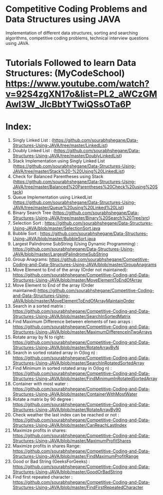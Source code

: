 # Competitive Coding Problems and Data Structures using JAVA
Implementation of different data structures, sorting and searching algorithms, competitive coding problems, technical interview questions using JAVA. 

# Tutorials Followed to learn Data Structures: (MyCodeSchool) https://www.youtube.com/watch?v=92S4zgXN17o&list=PL2_aWCzGMAwI3W_JlcBbtYTwiQSsOTa6P

# Index:
1. Singly Linked List :  (https://github.com/sourabhshegane/Data-Structures-Using-JAVA/tree/master/LinkedList)
2. Doubly Linked List : (https://github.com/sourabhshegane/Data-Structures-Using-JAVA/tree/master/DoublyLinkedList)
3. Stack Implementation using Singly Linked List (https://github.com/sourabhshegane/Data-Structures-Using-JAVA/tree/master/Stack%20-%20Using%20LinkedList)
4. Check for Balanced Parentheses using Stack (https://github.com/sourabhshegane/Data-Structures-Using-JAVA/tree/master/Balanced%20Parentheses%20Check%20using%20Stack)
5. Queue Implementation using LinkedList (https://github.com/sourabhshegane/Data-Structures-Using-JAVA/tree/master/Queue%20using%20Linked%20List)
6. Binary Search Tree (https://github.com/sourabhshegane/Data-Structures-Using-JAVA/tree/master/Binary%20Search%20Tree/src)
7. Selection Sort : https://github.com/sourabhshegane/Data-Structures-Using-JAVA/blob/master/SelectionSort.java
8. Bubble Sort : https://github.com/sourabhshegane/Data-Structures-Using-JAVA/blob/master/BubbleSort.java
9. Largest Palindrome SubString (Using Dynamic Programming) : https://github.com/sourabhshegane/Data-Structures-Using-JAVA/blob/master/LargestPalindromeSubString
10. Group Anagrams: https://github.com/sourabhshegane/Competitive-Coding-and-Data-Structures-Using-JAVA/blob/master/GroupAnagrams
11. Move Element to End of the array (Order not maintained): https://github.com/sourabhshegane/Competitive-Coding-and-Data-Structures-Using-JAVA/blob/master/MoveElementToEndOfArray
12. Move Element to End of the array (Order maintained):https://github.com/sourabhshegane/Competitive-Coding-and-Data-Structures-Using-JAVA/blob/master/MoveElementToEndOfArrayMaintainOrder
13. Search in a sorted matrix : https://github.com/sourabhshegane/Competitive-Coding-and-Data-Structures-Using-JAVA/blob/master/SearchInSortedMatrix
14. Find Maximum Difference between elements of two arrays : https://github.com/sourabhshegane/Competitive-Coding-and-Data-Structures-Using-JAVA/blob/master/MaximumDifferenceInTwoArrays
15. Rotate array by N to right: https://github.com/sourabhshegane/Competitive-Coding-and-Data-Structures-Using-JAVA/blob/master/RotateArrayByN
16. Search in sorted rotated array in O(log n) : https://github.com/sourabhshegane/Competitive-Coding-and-Data-Structures-Using-JAVA/blob/master/SearchInRotatedSortedArray
17. Find Minimum in sorted rotated array in O(log n) : https://github.com/sourabhshegane/Competitive-Coding-and-Data-Structures-Using-JAVA/blob/master/FindMinimumInRotatedSortedArray
18. Container with most water : https://github.com/sourabhshegane/Competitive-Coding-and-Data-Structures-Using-JAVA/blob/master/ContainerWithMostWater
19. Rotate a matrix by 90 degree : https://github.com/sourabhshegane/Competitive-Coding-and-Data-Structures-Using-JAVA/blob/master/RotateArrayBy90
20. Check weather the last index can be reached or not : https://github.com/sourabhshegane/Competitive-Coding-and-Data-Structures-Using-JAVA/blob/master/CanReachLastIndex
21. Maximize profits in shares: https://github.com/sourabhshegane/Competitive-Coding-and-Data-Structures-Using-JAVA/blob/master/MaximumProfitShares
22. Maximize profits in shares Range: https://github.com/sourabhshegane/Competitive-Coding-and-Data-Structures-Using-JAVA/blob/master/FindMaximumProfitRange
23. Good or Bad String (GeeksForGeeks) : https://github.com/sourabhshegane/Competitive-Coding-and-Data-Structures-Using-JAVA/blob/master/GoodOrBadString
24. Find first repeated character : https://github.com/sourabhshegane/Competitive-Coding-and-Data-Structures-Using-JAVA/blob/master/FindFirstRepeatedCharacter
